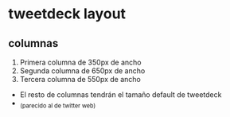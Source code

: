 # tweetdeck layout

## columnas

1. Primera columna de 350px de ancho
2. Segunda columna de 650px de ancho
3. Tercera columna de 550px de ancho
- El resto de columnas tendrán el tamaño default de tweetdeck
- <sub> (parecido al de twitter web) </sub>


